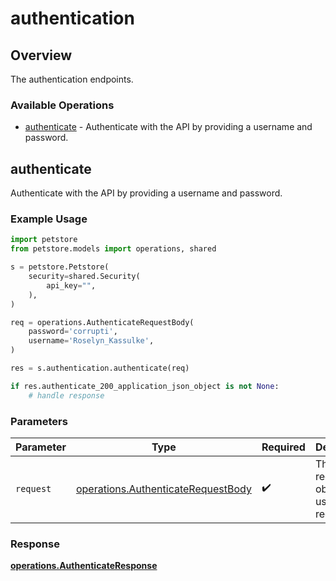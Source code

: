 # authentication

## Overview

The authentication endpoints.

### Available Operations

* [authenticate](#authenticate) - Authenticate with the API by providing a username and password.

## authenticate

Authenticate with the API by providing a username and password.

### Example Usage

```python
import petstore
from petstore.models import operations, shared

s = petstore.Petstore(
    security=shared.Security(
        api_key="",
    ),
)

req = operations.AuthenticateRequestBody(
    password='corrupti',
    username='Roselyn_Kassulke',
)

res = s.authentication.authenticate(req)

if res.authenticate_200_application_json_object is not None:
    # handle response
```

### Parameters

| Parameter                                                                                | Type                                                                                     | Required                                                                                 | Description                                                                              |
| ---------------------------------------------------------------------------------------- | ---------------------------------------------------------------------------------------- | ---------------------------------------------------------------------------------------- | ---------------------------------------------------------------------------------------- |
| `request`                                                                                | [operations.AuthenticateRequestBody](../../models/operations/authenticaterequestbody.md) | :heavy_check_mark:                                                                       | The request object to use for the request.                                               |


### Response

**[operations.AuthenticateResponse](../../models/operations/authenticateresponse.md)**

